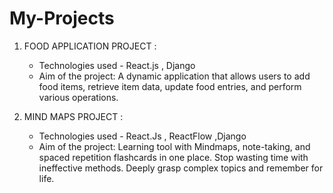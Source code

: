 # My-Projects
1) FOOD APPLICATION PROJECT :
    * Technologies used - React.js , Django
    * Aim of the project:
        A dynamic application that allows users to add food items, retrieve item data, update food entries, and perform various operations.

2) MIND MAPS PROJECT :
    * Technologies used - React.Js , ReactFlow ,Django
    * Aim of the project:
        Learning tool with Mindmaps, note-taking, and spaced repetition flashcards in one place.
        Stop wasting time with ineffective methods. Deeply grasp complex topics and remember for life.
